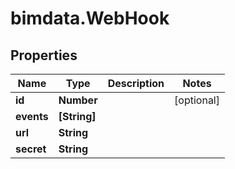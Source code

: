 # bimdata.WebHook

## Properties

Name | Type | Description | Notes
------------ | ------------- | ------------- | -------------
**id** | **Number** |  | [optional] 
**events** | **[String]** |  | 
**url** | **String** |  | 
**secret** | **String** |  | 


